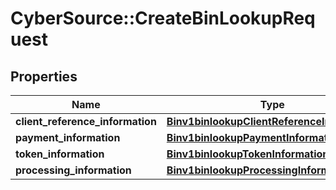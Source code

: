 # CyberSource::CreateBinLookupRequest

## Properties
Name | Type | Description | Notes
------------ | ------------- | ------------- | -------------
**client_reference_information** | [**Binv1binlookupClientReferenceInformation**](Binv1binlookupClientReferenceInformation.md) |  | [optional] 
**payment_information** | [**Binv1binlookupPaymentInformation**](Binv1binlookupPaymentInformation.md) |  | [optional] 
**token_information** | [**Binv1binlookupTokenInformation**](Binv1binlookupTokenInformation.md) |  | [optional] 
**processing_information** | [**Binv1binlookupProcessingInformation**](Binv1binlookupProcessingInformation.md) |  | [optional] 


